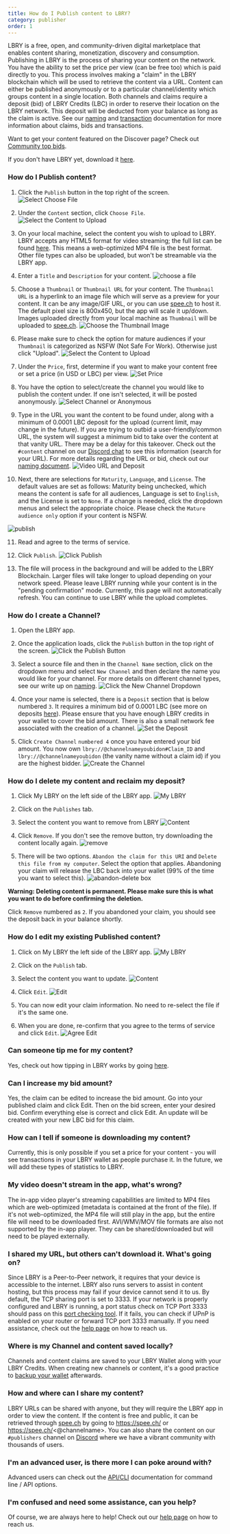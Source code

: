 ```yaml
---
title: How do I Publish content to LBRY?
category: publisher
order: 1
---
```


LBRY is a free, open, and community-driven digital marketplace that enables content sharing, monetization, discovery and consumption. Publishing in LBRY is the process of sharing your content on the network. You have the ability to set the price per view (can be free too) which is paid directly to you. This process involves making a "claim" in the LBRY blockchain which will be used to retrieve the content via a URL. Content can either be published anonymously or to a particular channel/identity which groups content in a single location. Both channels and claims require a deposit (bid) of LBRY Credits (LBC) in order to reserve their location on the LBRY network. This deposit will be deducted from your balance as long as the claim is active. See our [naming](https://lbry.io/faq/naming) and [transaction](https://lbry.io/faq/transaction-types) documentation for more information about claims, bids and transactions.

Want to get your content featured on the Discover page? Check out [Community top bids](https://lbry.io/faq/community-top-bid).

If you don't have LBRY yet, download it [here](https://lbry.io/get).

### How do I Publish content?

1. Click the `Publish` button in the top right of the screen.
![Select Choose File](https://spee.ch/0/1-click-publish.jpeg)

2. Under the `Content` section, click `Choose File`.
![Select the Content to Upload](https://spee.ch/5/choose-file-and-others.jpeg)

3. On your local machine, select the content you wish to upload to LBRY. LBRY accepts any HTML5 format for video streaming; the full list can be found [here](https://developer.mozilla.org/en-US/docs/Web/HTML/Supported_media_formats). This means a web-optimized MP4 file is the best format. Other file types can also be uploaded, but won't be streamable via the LBRY app.

4. Enter a `Title` and `Description` for your content.
![choose a file](https://spee.ch/2/311-choose-file-and-others.jpeg)

5. Choose a `Thumbnail` or `Thumbnail URL` for your content. The `Thumbnail URL` is a hyperlink to an image file which will serve as a preview for your content. It can be any image/GIF URL, or you can use [spee.ch](https://www.spee.ch) to host it. The default pixel size is 800x450, but the app will scale it up/down. Images uploaded directly from your local machine as `Thumbnail` will be uploaded to [spee.ch](https://www.spee.ch).
![Choose the Thumbnail Image](https://spee.ch/6/5thumbnail.jpeg)

6. Please make sure to check the option for mature audiences if your `Thumbnail` is categorized as NSFW (Not Safe For Work). Otherwise just click "Upload".
![Select the Content to Upload](https://spee.ch/6/4-thumbnail44.jpeg)

7. Under the `Price`, first, determine if you want to make your content free or set a price (in USD or LBC) per view.
![Set Price](https://spee.ch/4/5-choose-a-price2.png)

8. You have the option to select/create the channel you would like to publish the content under. If one isn't selected, it will be posted anonymously.
![Select Channel or Anonymous](https://spee.ch/4/channel22.png)

9. Type in the URL you want the content to be found under, along with a minimum of 0.0001 LBC deposit for the upload (current limit, may change in the future). If you are trying to outbid a user-friendly/common URL, the system will suggest a minimum bid to take over the content at that vanity URL. There may be a delay for this takeover. Check out the `#content` channel on our [Discord chat](https://chat.lbry.io) to see this information (search for your URL). For more details regarding the URL or bid, check out our [naming document](https://lbry.io/faq/naming).
![Video URL and Deposit](https://spee.ch/e/8content-urlf.jpeg)

10. Next, there are selections for `Maturity`, `Language`,  and `License`. The default values are set as follows: Maturity being unchecked, which means the content is safe for all audiences, Language is set to `English`, and the License is set to `None`.  If a change is needed, click the dropdown menus and select the appropriate choice. Please check the `Mature audience only` option if your content is NSFW.

![publish](https://spee.ch/c/7-license-2-and-publish.jpeg)

11. Read and agree to the terms of service.

12. Click `Publish`.
![Click Publish](https://spee.ch/2/publish.jpeg)

13. The file will process in the background and will be added to the LBRY Blockchain. Larger files will take longer to upload depending on your network speed. Please leave LBRY running while your content is in the "pending confirmation" mode. Currently, this page will not automatically refresh. You can continue to use LBRY while the upload completes.

### How do I create a Channel?

1. Open the LBRY app.

2. Once the application loads, click the `Publish` button in the top right of the screen.
![Click the Publish Button](https://spee.ch/0/1-click-publish.jpeg)

3. Select a source file and then in the `Channel Name` section, click on the dropdown menu and select `New Channel` and then declare the name you would like for your channel. For more details on different channel types, see our write up on [naming](https://lbry.io/faq/naming).
![Click the New Channel Dropdown](https://spee.ch/a/create-channel.jpeg)

4. Once your name is selected, there is a `Deposit` section that is below numbered `3`. It requires a minimum bid of 0.0001 LBC (see more on deposits [here](https://lbry.io/faq/naming)). Please ensure that you have enough LBRY credits in your wallet to cover the bid amount.  There is also a small network fee associated with the creation of a channel.
![Set the Deposit](https://spee.ch/a/create-channel.jpeg)

5. Click `Create Channel` `numbered 4` once you have entered your bid amount. You now own `lbry://@channelnameyoubidon#Claim_ID` and `lbry://@channelnameyoubidon` (the vanity name without a claim id) if you are the highest bidder.
![Create the Channel](https://spee.ch/a/create-channel.jpeg)

### How do I delete my content and reclaim my deposit?

1. Click My LBRY on the left side of the LBRY app.
![My LBRY](https://spee.ch/7/Mylbry.jpeg)

2. Click on the `Publishes` tab.

3. Select the content you want to remove from LBRY
![Content](https://spee.ch/c/contents.jpeg)

4. Click `Remove`. If you don't see the remove button, try downloading the content locally again.
![remove](https://spee.ch/4/delete.jpeg)

5. There will be two options. `Abandon the claim for this URI` and `Delete this file from my computer`. Select the option that applies.  Abandoning your claim will release the LBC back into your wallet (99% of the time you want to select this).
![abandon-delete box](https://spee.ch/1/abandon1.jpeg)

**Warning: Deleting content is permanent. Please make sure this is what you want to do before confirming the deletion.**

Click `Remove` numbered as `2`. If you abandoned your claim, you should see the deposit back in your balance shortly.

### How do I edit my existing Published content?
1. Click on My LBRY the left side of the LBRY app.
![My LBRY](https://spee.ch/7/Mylbry.jpeg)

2. Click on the `Publish` tab.

3. Select the content you want to update.
![Content](https://spee.ch/c/contents.jpeg)

4. Click `Edit`.
![Edit](https://spee.ch/c/edit.jpeg)

5. You can now edit your claim information. No need to re-select the file if it's the same one.

6. When you are done, re-confirm that you agree to the terms of service and click `Edit`.
![Agree Edit](https://spee.ch/b/agree.jpeg)

### Can someone tip me for my content?
Yes, check out how tipping in LBRY works by going [here](https://lbry.io/faq/tipping).

### Can I increase my bid amount?
Yes, the claim can be edited to increase the bid amount.  Go into your published claim and click Edit. Then on the bid screen, enter your desired bid. Confirm everything else is correct and click Edit. An update will be created with your new LBC bid for this claim.

### How can I tell if someone is downloading my content?

Currently, this is only possible if you set a price for your content - you will see transactions in your LBRY wallet as people purchase it. In the future, we will add these types of statistics to LBRY.

### My video doesn't stream in the app, what's wrong?

The in-app video player's streaming capabilities are limited to MP4 files which are web-optimized (metadata is contained at the front of the file). If it's not web-optimized, the MP4 file will still play in the app, but the entire file will need to be downloaded first. AVI/WMV/MOV file formats are also not supported by the in-app player. They can be shared/downloaded but will need to be played externally.

### I shared my URL, but others can't download it. What's going on?

Since LBRY is a Peer-to-Peer network, it requires that your device is accessible to the internet. LBRY also runs servers to assist in content hosting, but this process may fail if your device cannot send it to us. By default, the TCP sharing port is set to 3333. If your network is properly configured and LBRY is running, a port status check on TCP Port 3333 should pass on this [port checking tool](http://www.canyouseeme.org). If it fails, you can check if UPnP is enabled on your router or forward TCP port 3333 manually. If you need assistance, check out the [help page](https://lbry.io/faq/how-to-report-bugs) on how to reach us.

### Where is my Channel and content saved locally?

Channels and content claims are saved to your LBRY Wallet along with your LBRY Credits. When creating new channels or content, it's a good practice to [backup your wallet](https://lbry.io/faq/how-to-backup-wallet) afterwards.

### How and where can I share my content?

LBRY URLs can be shared with anyone, but they will require the LBRY app in order to view the content. If the content is free and public, it can be retrieved through [spee.ch](https://www.spee.ch) by going to https://spee.ch/<claimname> or https://spee.ch/<@channelname>. You can also share the content on our `#publishers` channel on [Discord](https://chat.lbry.io) where we have a vibrant community with thousands of users.

### I'm an advanced user, is there more I can poke around with?

Advanced users can check out the [API/CLI](https://lbryio.github.io/lbry/) documentation for command line / API options.

### I'm confused and need some assistance, can you help?

Of course, we are always here to help! Check out our [help page](https://lbry.io/faq/how-to-report-bugs) on how to reach us.

